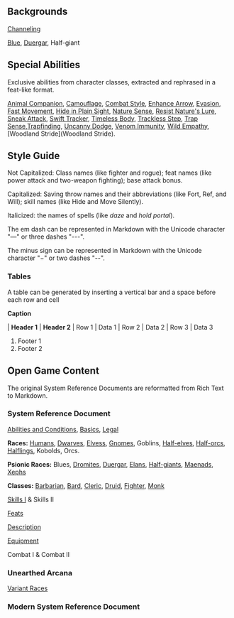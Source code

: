 Backgrounds
-----------

[Channeling](Channeling)

[Blue](Blue), [Duergar](Duergar), Half-giant

Special Abilities
-----------------

Exclusive abilities from character classes, extracted and rephrased in a feat-like format.

[Animal Companion](AnimalCompanion), [Camouflage](Camouflage), [Combat Style](CombatStyle), [Enhance Arrow](EnhanceArrow), [Evasion](Evasion), [Fast Movement](FastMovement), [Hide in Plain Sight](HideInPlainSight), [Nature Sense](NatureSense), [Resist Nature's Lure](ResistNaturesLure), [Sneak Attack](SneakAttack), [Swift Tracker](SwiftTracker), [Timeless Body](TimelessBody), [Trackless Step](TracklessStep), [Trap Sense](TrapSense),[Trapfinding](Trapfinding), [Uncanny Dodge](UncannyDodge), [Venom Immunity](VenomImmunity), [Wild Empathy](WildEmpathy), [Woodland Stride](Woodland Stride).

Style Guide
-----------

Not Capitalized: Class names (like fighter and rogue); feat names (like power attack and two-weapon fighting); base attack bonus.

Capitalized: Saving throw names and their abbreviations (like Fort, Ref, and Will); skill names (like Hide and Move Silently).

Italicized: the names of spells (like _daze_ and _hold portal_).

The em dash can be represented in Markdown with the Unicode character "—" or three dashes "---".

The minus sign can be represented in Markdown with the Unicode character "−" or two dashes "--".

### Tables

A table can be generated by inserting a vertical bar and a space before each row and cell

**Caption**

| **Header 1** | **Header 2**
| Row 1        | Data 1
| Row 2        | Data 2
| Row 3        | Data 3

1. Footer 1
2. Footer 2

Open Game Content
-----------------

The original System Reference Documents are reformatted from Rich Text to Markdown.

### System Reference Document

[Abilities and Conditions](AbilitiesandConditions), [Basics](Basics), [Legal](Legal)

__Races:__ [Humans](Races#humans), [Dwarves](Races#dwarves), [Elvess](Races#elves), [Gnomes](Races#gnomes), Goblins, [Half-elves](Races#half-elves), [Half-orcs](Races#half-orcs), [Halflings](Races#halflings), Kobolds, Orcs.

__Psionic Races:__ Blues, [Dromites](PsionicRaces#dromites), [Duergar](PsionicRaces#duergar), [Elans](PsionicRaces#elans), [Half-giants](PsionicRaces#half-giants), [Maenads](PsionicRaces#maenads), [Xephs](PsionicRaces#xephs)

__Classes:__ [Barbarian](ClassesI#barbarian), [Bard](ClassesI#bard), [Cleric](ClassesI#cleric), [Druid](ClassesI#druid), [Fighter](ClassesI#fighter), [Monk](ClassesI#monk)

[Skills I](SkillsI) & Skills II

[Feats](Feats)

[Description](Description)

[Equipment](Equipment)

Combat I & Combat II

### Unearthed Arcana

[Variant Races](VariantRaces)

### Modern System Reference Document
